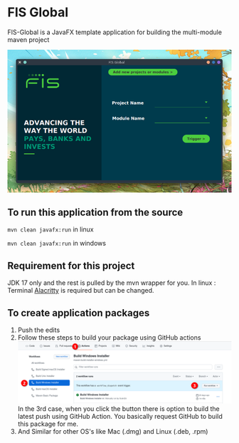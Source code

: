 # FIS Global
 FIS-Global is a JavaFX template application for building the multi-module maven project

 ![](docs/FisGlobal.png)

## To run this application from the source
`mvn clean javafx:run` in linux

`mvn clean javafx:run` in windows

## Requirement for this project
JDK 17 only and the rest is pulled by the mvn wrapper for you.
In linux : Terminal [Alacritty](https://github.com/alacritty/alacritty) is required but can be changed.

## To create application packages
1. Push the edits
2. Follow these steps to build your package using GitHub actions
![](docs/GitHub-Actions.png)
In the 3rd case, when you click the button there is option to build the latest push using GitHub Action.
You basically request GitHub to build this package for me.
3. And Similar for other OS's like Mac (.dmg) and Linux (.deb, .rpm)
